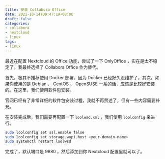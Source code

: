 ```yaml
---
title: 安装 Collabora Office
date: 2021-10-14T09:47:19+08:00
draft: false
categories:
- collabora
- nextcloud
- linux
tags:
- linux
---
```


最近在配置 Nextcloud 的 Office 功能，尝试了一下 OnlyOffice ，实在是太不稳定了。我最终选择了 Collabora Office 作为替代。

首先，极其不推荐使用 Docker 部署，因为 Docker 已经好久没维护了，其次，如果你使用的是 Debian 、 CentOS 、 OpenSUSE 一系的话，应该是比较好安装的。在这里，我们使用软件包安装。

官网已经有了非常详细的软件包安装过程，我就不再赘述了，但有一些内容需要补充。

在安装完成后，我们需要再配置一下 `loolwsd.xml` ，我们使用 `loolconfig` 来进行。

``` sh
sudo loolconfig set ssl.enable false
sudo loolconfig set storage.wopi.host <your-domain-name>
sudo systemctl restart loolwsd
```

完成了，默认端口是 9980 ，然后添加到你 Nextcloud 配置里就可以了。
